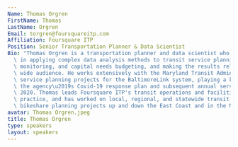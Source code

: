 ```yaml
---
Name: Thomas Orgren
FirstName: Thomas
LastName: Orgren
Email: torgren@foursquareitp.com
Affiliation: Foursquare ITP
Position: Senior Transportation Planner & Data Scientist
Bio: "Thomas Orgren is a transportation planner and data scientist who specializes\
  \ in applying complex data analysis methods to transit service planning, performance\
  \ monitoring, and capital needs budgeting, and making the results relatable to a\
  \ wide audience. He works extensively with the Maryland Transit Administration on\
  \ service planning projects for the BaltimoreLink system, playing a key role is\
  \ the agency\u2019s Covid-19 response plan and subsequent annual service plans since\
  \ 2020. Thomas leads Foursquare ITP's transit operations and facilities planning\
  \ practice, and has worked on local, regional, and statewide transit service and\
  \ bikeshare planning projects up and down the East Coast and in the Midwest."
avatar: Thomas Orgren.jpeg
title: Thomas Orgren
type: speakers
layout: speakers
---
```

